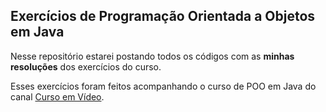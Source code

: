 ## Exercícios de Programação Orientada a Objetos em Java

Nesse repositório estarei postando todos os códigos com as __minhas resoluções__ dos exercícios do curso.

Esses exercícios foram feitos acompanhando o curso de POO em Java do canal [Curso em Vídeo](https://www.youtube.com/channel/UCrWvhVmt0Qac3HgsjQK62FQ).
